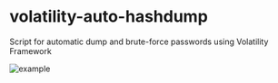 # volatility-auto-hashdump
Script for automatic dump and brute-force passwords using Volatility Framework

![example](https://i.imgur.com/VHDWwuY.png)
